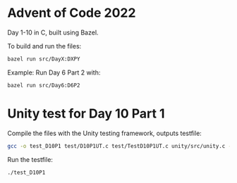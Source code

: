 # Advent of Code 2022
Day 1-10 in C, built using Bazel. 

To build and run the files:
```bash
bazel run src/DayX:DXPY
```

Example: Run Day 6 Part 2 with: 
```bash
bazel run src/Day6:D6P2
```


# Unity test for Day 10 Part 1
Compile the files with the Unity testing framework, outputs testfile:
```bash
gcc -o test_D10P1 test/D10P1UT.c test/TestD10P1UT.c unity/src/unity.c -Isrc/Day10 -Iunity/src  
```
Run the testfile:
```bash
./test_D10P1
```                                                                                                                                                                                                                                                                                                                                                     

